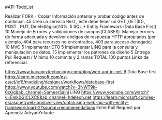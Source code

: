 #API-TodoList

Realizar FORK - Copiar Información anterior y probar codigo antes de continuar. 
45 Crea un servicio Rest , este debe tener un GET ,GET(ID), POST , PUT, Delete(lógico)10%.
5 SQL + Entity Framework (Data Base First)
10 Manejo de Errores y validaciones de campos(CLASES). Manejar errores de forma adecuada y devolver códigos de respuesta HTTP apropiados (por ejemplo, 404 para recursos no encontrados, 403 para acceso denegado)
10 MVC
5 Implementar DTO
5 Implementar LINQ para la consulta y manipulación de datos.
15 Implementar los patrones de diseño
5 Entrega Pull Request / Minimo 10 commits y 2 ramas
TOTAL 100 puntos
Links de referencias

https://www.bacancytechnology.com/blog/web-api-in-net-6
Data Base first https://learn.microsoft.com/es-es/ef/ef6/modeling/designer/workflows/database-first
https://www.youtube.com/watch?v=3NWT9k-6xGg&ab_channel=SameerSaini
LINQ https://www.youtube.com/watch?v=Emk0GICLXC8&ab_channel=hdeleon.net
https://learn.microsoft.com/es-es/aspnet/web-api/overview/data/using-web-api-with-entity-framework/part-2?source=recommendations
Entre Pull Request por Aprendiz
AdryanYnfante
